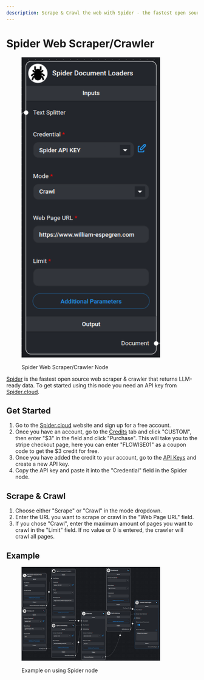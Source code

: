 ```yaml
---
description: Scrape & Crawl the web with Spider - the fastest open source web scraper & crawler.
---
```


# Spider Web Scraper/Crawler

<figure><img src="../../../.gitbook/assets/spider.png" alt="Spider Node" width="365"><figcaption><p>Spider Web Scraper/Crawler Node</p></figcaption></figure>

[Spider](https://spider.cloud/?ref=flowise) is the fastest open source web scraper & crawler that returns LLM-ready data. To get started using this node you need an API key from [Spider.cloud](https://spider.cloud/?ref=flowise).

## Get Started

1. Go to the [Spider.cloud](https://spider.cloud/?ref=flowise) website and sign up for a free account.
2. Once you have an account, go to the [Credits](https://spider.cloud/credits/new) tab and click "CUSTOM", then enter "$3" in the field and click "Purchase". This will take you to the stripe checkout page, here you can enter "FLOWISE01" as a coupon code to get the $3 credit for free.
3. Once you have added the credit to your account, go to the [API Keys](https://spider.cloud/api-keys) and create a new API key.
4. Copy the API key and paste it into the "Credential" field in the Spider node.

## Scrape & Crawl

1. Choose either "Scrape" or "Crawl" in the mode dropdown.
2. Enter the URL you want to scrape or crawl in the "Web Page URL" field.
3. If you chose "Crawl", enter the maximum amount of pages you want to crawl in the "Limit" field. If no value or 0 is entered, the crawler will crawl all pages.

## Example

<figure><img src="../../../.gitbook/assets/spider_example_usage.png" alt="Example on using spider node" width="365"><figcaption><p>Example on using Spider node</p></figcaption></figure>